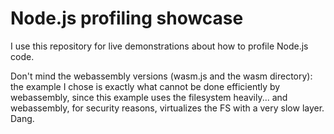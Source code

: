 # Node.js profiling showcase

I use this repository for live demonstrations about how to profile Node.js code.

Don't mind the webassembly versions (wasm.js and the wasm directory): the example I chose is exactly what cannot be done efficiently by webassembly, since this example uses the filesystem heavily... and webassembly, for security reasons, virtualizes the FS with a very slow layer. Dang.



